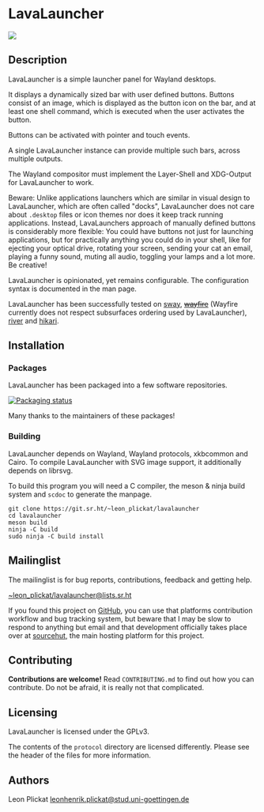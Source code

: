 # LavaLauncher

<img src="https://git.sr.ht/~leon_plickat/lavalauncher/blob/master/.meta/example.jpg">


## Description

LavaLauncher is a simple launcher panel for Wayland desktops.

It displays a dynamically sized bar with user defined buttons. Buttons consist
of an image, which is displayed as the button icon on the bar, and at least one
shell command, which is executed when the user activates the button.

Buttons can be activated with pointer and touch events.

A single LavaLauncher instance can provide multiple such bars, across multiple
outputs.

The Wayland compositor must implement the Layer-Shell and XDG-Output for
LavaLauncher to work.

Beware: Unlike applications launchers which are similar in visual design to
LavaLauncher, which are often called "docks", LavaLauncher does not care about
`.desktop` files or icon themes nor does it keep track running applications.
Instead, LavaLaunchers approach of manually defined buttons is considerably more
flexible: You could have buttons not just for launching applications, but for
practically anything you could do in your shell, like for ejecting your optical
drive, rotating your screen, sending your cat an email, playing a funny sound,
muting all audio, toggling your lamps and a lot more. Be creative!

LavaLauncher is opinionated, yet remains configurable. The configuration syntax
is documented in the man page.

LavaLauncher has been successfully tested on
[sway](https://github.com/swaywm/sway),
~~[wayfire](https://github.com/WayfireWM/wayfire)~~ (Wayfire currently does not
respect subsurfaces ordering used by LavaLauncher),
[river](https://github.com/ifreund/river) and
[hikari](https://hikari.acmelabs.space/).


## Installation

### Packages

LavaLauncher has been packaged into a few software repositories.

[![Packaging status](https://repology.org/badge/vertical-allrepos/lavalauncher.svg)](https://repology.org/project/lavalauncher/versions)

Many thanks to the maintainers of these packages!


### Building

LavaLauncher depends on Wayland, Wayland protocols, xkbcommon and Cairo. To
compile LavaLauncher with SVG image support, it additionally depends on librsvg.

To build this program you will need a C compiler, the meson & ninja build system
and `scdoc` to generate the manpage.

    git clone https://git.sr.ht/~leon_plickat/lavalauncher
    cd lavalauncher
    meson build
    ninja -C build
    sudo ninja -C build install


## Mailinglist

The mailinglist is for bug reports, contributions, feedback and getting help.

[~leon_plickat/lavalauncher@lists.sr.ht](mailto:~leon_plickat/lavalauncher@lists.sr.ht)

If you found this project on [GitHub](https://github.com/Leon-Plickat/LavaLauncher),
you can use that platforms contribution workflow and bug tracking system, but
beware that I may be slow to respond to anything but email and that development
officially takes place over at [sourcehut](https://sr.ht/~leon_plickat/LavaLauncher/),
the main hosting platform for this project.


## Contributing

**Contributions are welcome!** Read `CONTRIBUTING.md` to find out how you can
contribute. Do not be afraid, it is really not that complicated.


## Licensing

LavaLauncher is licensed under the GPLv3.

The contents of the `protocol` directory are licensed differently. Please see
the header of the files for more information.


## Authors

Leon Plickat <leonhenrik.plickat@stud.uni-goettingen.de>

